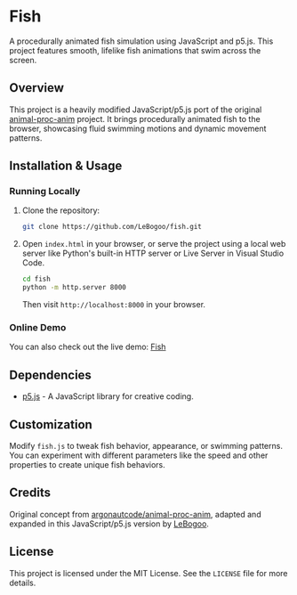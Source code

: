 # Fish

A procedurally animated fish simulation using JavaScript and p5.js. This project features smooth, lifelike fish animations that swim across the screen.

## Overview

This project is a heavily modified JavaScript/p5.js port of the original [animal-proc-anim](https://github.com/argonautcode/animal-proc-anim) project. It brings procedurally animated fish to the browser, showcasing fluid swimming motions and dynamic movement patterns.

## Installation & Usage

### Running Locally

1. Clone the repository:
   ```sh
   git clone https://github.com/LeBogoo/fish.git
   ```
2. Open `index.html` in your browser, or serve the project using a local web server like Python's built-in HTTP server or Live Server in Visual Studio Code.
   ```sh
   cd fish
   python -m http.server 8000
   ```
   Then visit `http://localhost:8000` in your browser.

### Online Demo

You can also check out the live demo: [Fish](https://fish.lebogo.me)

## Dependencies

- [p5.js](https://p5js.org/) - A JavaScript library for creative coding.

## Customization

Modify `fish.js` to tweak fish behavior, appearance, or swimming patterns. You can experiment with different parameters like the speed and other properties to create unique fish behaviors.

## Credits

Original concept from [argonautcode/animal-proc-anim](https://github.com/argonautcode/animal-proc-anim), adapted and expanded in this JavaScript/p5.js version by [LeBogoo](https://github.com/LeBogoo).

## License

This project is licensed under the MIT License. See the `LICENSE` file for more details.
